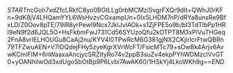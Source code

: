 $START$ncGoh7xdZfcLRkfC8yo0BGtLLg0rbMCMziSvgrFXQr9dIt+QWhJ0rKFn+9dK8jV4LHQamYYL6WsHvzvCGxampUn+0Ix5LHDM7nP/dRYa8unsRe9BfxLD/Z0Oov8pTE/79iR8yrPewI9Ncx7JklJvIAOk+s1ZjFPE5o9b/bI3TdTlbPp1HRI9eN9f2d6JQL5O+HsFkbmFwJ731Cd56SYUzoQfu2kOTPT8M3xPlVuTHGeq2FnA8vrIELHOUGu8CaAj2nu/KYV4I0TPwRcM6G381gjNX2CKjirlcrFtwQBRn79TFZwuAEN+V7IDQdejFHy5zyeKgrXVrWcFT/FsicMTc79+sOwBk4Arjv6AvwKCmiFIM+6nWaaxaAncjycSRZItyRo74v2ppB3suZv4ekpPYhWDMzclVvGT0+yOANhilwOd3xdUgoSbOtBp9P6Lvbi7AwAK60/1HSkYj4LkoWKh9g==$END$